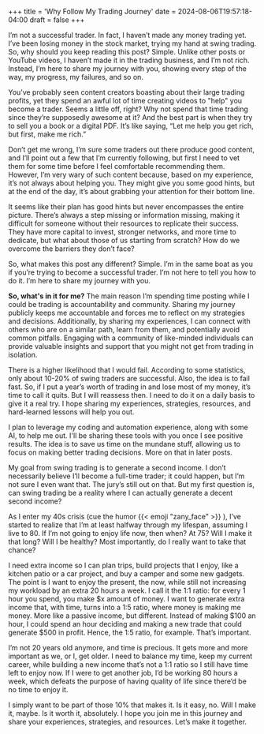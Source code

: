 +++
title = 'Why Follow My Trading Journey'
date = 2024-08-06T19:57:18-04:00
draft = false
+++

I’m not a successful trader. In fact, I haven’t made any money trading yet. I’ve been losing money in the stock market, trying my hand at swing trading. So, why should you keep reading this post? Simple. Unlike other posts or YouTube videos, I haven’t made it in the trading business, and I’m not rich. Instead, I’m here to share my journey with you, showing every step of the way, my progress, my failures, and so on.

You’ve probably seen content creators boasting about their large trading profits, yet they spend an awful lot of time creating videos to "help" you become a trader. Seems a little off, right? Why not spend that time trading since they’re supposedly awesome at it? And the best part is when they try to sell you a book or a digital PDF. It’s like saying, “Let me help you get rich, but first, make me rich.”

Don’t get me wrong, I’m sure some traders out there produce good content, and I’ll point out a few that I’m currently following, but first I need to vet them for some time before I feel comfortable recommending them. However, I’m very wary of such content because, based on my experience, it’s not always about helping you. They might give you some good hints, but at the end of the day, it’s about grabbing your attention for their bottom line.

It seems like their plan has good hints but never encompasses the entire picture. There’s always a step missing or information missing, making it difficult for someone without their resources to replicate their success. They have more capital to invest, stronger networks, and more time to dedicate, but what about those of us starting from scratch? How do we overcome the barriers they don’t face?

So, what makes this post any different? Simple. I’m in the same boat as you if you’re trying to become a successful trader. I’m not here to tell you how to do it. I’m here to share my journey with you.

**So, what's in it for me?** The main reason I’m spending time posting while I could be trading is accountability and community. Sharing my journey publicly keeps me accountable and forces me to reflect on my strategies and decisions. Additionally, by sharing my experiences, I can connect with others who are on a similar path, learn from them, and potentially avoid common pitfalls. Engaging with a community of like-minded individuals can provide valuable insights and support that you might not get from trading in isolation.

There is a higher likelihood that I would fail. According to some statistics, only about 10-20% of swing traders are successful. Also, the idea is to fail fast. So, if I put a year’s worth of trading in and lose most of my money, it’s time to call it quits. But I will reassess then. I need to do it on a daily basis to give it a real try. I hope sharing my experiences, strategies, resources, and hard-learned lessons will help you out.

I plan to leverage my coding and automation experience, along with some AI, to help me out. I'll be sharing these tools with you once I see positive results. The idea is to save us time on the mundane stuff, allowing us to focus on making better trading decisions. More on that in later posts.

My goal from swing trading is to generate a second income. I don’t necessarily believe I’ll become a full-time trader; it could happen, but I’m not sure I even want that. The jury’s still out on that. But my first question is, can swing trading be a reality where I can actually generate a decent second income?

As I enter my 40s crisis (cue the humor {{< emoji "zany_face" >}} ), I’ve started to realize that I’m at least halfway through my lifespan, assuming I live to 80. If I’m not going to enjoy life now, then when? At 75? Will I make it that long? Will I be healthy? Most importantly, do I really want to take that chance?

I need extra income so I can plan trips, build projects that I enjoy, like a kitchen patio or a car project, and buy a camper and some new gadgets. The point is I want to enjoy the present, the now, while still not increasing my workload by an extra 20 hours a week. I call it the 1:1 ratio: for every 1 hour you spend, you make $x amount of money. I want to generate extra income that, with time, turns into a 1:5 ratio, where money is making me money. More like a passive income, but different. Instead of making $100 an hour, I could spend an hour deciding and making a new trade that could generate $500 in profit. Hence, the 1:5 ratio, for example. That’s important.

I’m not 20 years old anymore, and time is precious. It gets more and more important as we, or I, get older. I need to balance my time, keep my current career, while building a new income that’s not a 1:1 ratio so I still have time left to enjoy now. If I were to get another job, I’d be working 80 hours a week, which defeats the purpose of having quality of life since there’d be no time to enjoy it.

I simply want to be part of those 10% that makes it. Is it easy, no. Will I make it, maybe. Is it worth it, absolutely. I hope you join me in this journey and share your experiences, strategies, and resources. Let’s make it together.
